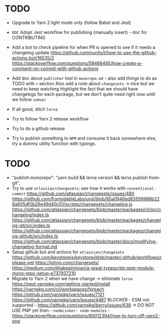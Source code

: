 # TODO

- Upgrade to Yarn 2 light mode only (follow Babel and Jest)
- `DOC` Adopt Jest workflow for publishing (manually insert) - doc for CONTRIBUTING
- Add a bot to check pipeline for when PR is opened to see if it needs a changelog update
  https://github.community/t/how-to-use-the-github-actions-bot/16535/2
  https://stackoverflow.com/questions/58468495/how-create-a-comment-on-commit-with-github-actions
- Add doc about `publisher` tool in `monorepo.md` - also add things to do as TODO with `>` section
  Also add a note about `changesets` -> nice but we need to keep watching
  Highlight the fact that we should have changelogs for each package, but we don't quite need right now until we follow `semver`
- If all good, ditch `lerna`

- Try to follow Yarn 2 release workflow
- Try to do a github release
- Try to publish something to `NPM` and consume it back somewhere else, try a dummy utility function with typings.

# TODO

- "publish:monorepo": "yarn build && lerna version && lerna publish from-git",
- Try to use `atlassian/changesets`: see how it works with `conventional-commit`
  https://github.com/atlassian/changesets/issues/480
  https://github.com/FormidableLabs/urql/blob/85a0946ed83559988b228a605df0b26e49d40c51/scripts/changesets/changelog.js
  https://github.com/atlassian/changesets/blob/master/packages/cli/src/changelog/index.ts
  https://github.com/atlassian/changesets/blob/master/packages/changelog-git/src/index.ts
  https://github.com/atlassian/changesets/blob/master/packages/changelog-github/src/index.ts
  https://github.com/atlassian/changesets/blob/master/docs/modifying-changelog-format.md
- Setup github bot and actions for `atlassian/changesets`
  https://github.com/keystonejs/keystone/blob/master/.github/workflows/release.yml
  https://johno.com/changesets/
  https://medium.com/@jakeginnivan/a-great-typescript-npm-module-mono-repo-setup-e737937210
- Migrate to Yarn 2 when we have change -> eliminate `lerna`
  https://next.yarnpkg.com/getting-started/install
  https://yarnpkg.com/cli/workspaces/foreach
  https://github.com/yarnpkg/yarn/issues/7121
  https://github.com/yarnpkg/yarn/issues/4467
  BLOCKER - ESM not supported - https://github.com/yarnpkg/berry/issues/638
  -> DO NOT USE PNP yet then - `nodeLinker: node-modules` - https://stackoverflow.com/questions/60012394/how-to-turn-off-yarn2-pnp
